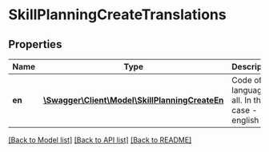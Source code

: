 # SkillPlanningCreateTranslations

## Properties
Name | Type | Description | Notes
------------ | ------------- | ------------- | -------------
**en** | [**\Swagger\Client\Model\SkillPlanningCreateEn**](SkillPlanningCreateEn.md) | Code of the language or all. In this case - english | 

[[Back to Model list]](../README.md#documentation-for-models) [[Back to API list]](../README.md#documentation-for-api-endpoints) [[Back to README]](../README.md)


